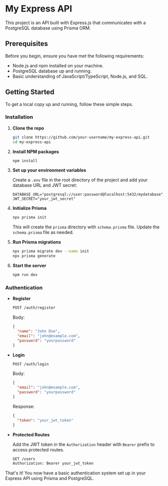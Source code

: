 # My Express API

This project is an API built with Express.js that communicates with a PostgreSQL database using Prisma ORM.

## Prerequisites

Before you begin, ensure you have met the following requirements:

- Node.js and npm installed on your machine.
- PostgreSQL database up and running.
- Basic understanding of JavaScript/TypeScript, Node.js, and SQL.

## Getting Started

To get a local copy up and running, follow these simple steps.

### Installation

1. **Clone the repo**

    ```sh
    git clone https://github.com/your-username/my-express-api.git
    cd my-express-api
    ```

2. **Install NPM packages**

    ```sh
    npm install
    ```

3. **Set up your environment variables**

    Create a `.env` file in the root directory of the project and add your database URL and JWT secret:

    ```plaintext
    DATABASE_URL="postgresql://user:password@localhost:5432/mydatabase"
    JWT_SECRET="your_jwt_secret"
    ```

4. **Initialize Prisma**

    ```sh
    npx prisma init
    ```

    This will create the `prisma` directory with `schema.prisma` file. Update the `schema.prisma` file as needed.

5. **Run Prisma migrations**

    ```sh
    npx prisma migrate dev --name init
    npx prisma generate
    ```

6. **Start the server**

    ```sh
    npm run dev
    ```

### Authentication

- **Register**

    ```sh
    POST /auth/register
    ```

    Body:
    ```json
    {
      "name": "John Doe",
      "email": "john@example.com",
      "password": "yourpassword"
    }
    ```

- **Login**

    ```sh
    POST /auth/login
    ```

    Body:
    ```json
    {
      "email": "john@example.com",
      "password": "yourpassword"
    }
    ```

    Response:
    ```json
    {
      "token": "your_jwt_token"
    }
    ```

- **Protected Routes**

    Add the JWT token in the `Authorization` header with `Bearer` prefix to access protected routes.

    ```sh
    GET /users
    Authorization: Bearer your_jwt_token
    ```

That's it! You now have a basic authentication system set up in your Express API using Prisma and PostgreSQL.
